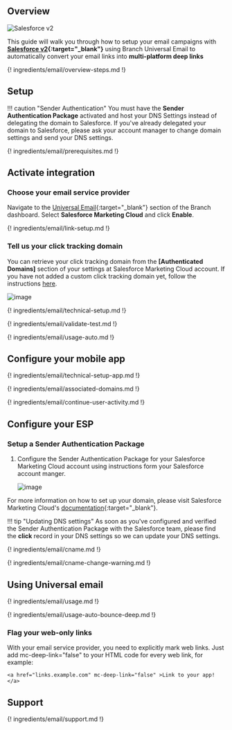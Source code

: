 ## Overview

![Salesforce v2](https://cdn.branch.io/branch-assets/email-providers//salesforce-1555435761516.png)

This guide will walk you through how to setup your email campaigns with **[Salesforce v2](https://www.salesforce.com/products/marketing-cloud/overview/){:target="\_blank"}** using Branch Universal Email to automatically convert your email links into **multi-platform deep links**

{! ingredients/email/overview-steps.md !}

## Setup

!!! caution "Sender Authentication"
    You must have the **Sender Authentication Package** activated and host your DNS Settings instead of delegating the domain to Salesforce.
    If you've already delegated your domain to Salesforce, please ask your account manager to change domain settings and send your DNS settings.

{! ingredients/email/prerequisites.md !}

## Activate integration

### Choose your email service provider

Navigate to the [Universal Email](https://dashboard.branch.io/email){:target="\_blank"} section of the Branch dashboard. Select **Salesforce Marketing Cloud** and click **Enable**.

{! ingredients/email/link-setup.md !}

### Tell us your click tracking domain

You can retrieve your click tracking domain from the **[Authenticated Domains]** section of your settings at Salesforce Marketing Cloud account. If you have not added a custom click tracking domain yet, follow the instructions [here](#setup-a-custom-click-tracking-domain).

![image](/_assets/img/pages/email/salesforce_dns/setup-config.png)

{! ingredients/email/technical-setup.md !}

{! ingredients/email/validate-test.md !}

{! ingredients/email/usage-auto.md !}

## Configure your mobile app

{! ingredients/email/technical-setup-app.md !}

{! ingredients/email/associated-domains.md !}

{! ingredients/email/continue-user-activity.md !}

## Configure your ESP

### Setup a Sender Authentication Package

1. Configure the Sender Authentication Package for your Salesforce Marketing Cloud account using instructions form your Salesforce account manger.

    ![image](/_assets/img/pages/email/salesforce_dns/create-domain.png)

For more information on how to set up your domain, please visit Salesforce Marketing Cloud's [documentation](https://help.salesforce.com/articleView?id=mc_es_subdomain_delegation_guide.htm&type=5){:target="\_blank"}.

!!! tip "Updating DNS settings"
    As soon as you've configured and verified the Sender Authentication Package with the Salesforce team, please find the **click** record in your DNS settings so we can update your DNS settings.

{! ingredients/email/cname.md !}

{! ingredients/email/cname-change-warning.md !}

## Using Universal email

{! ingredients/email/usage.md !}

{! ingredients/email/usage-auto-bounce-deep.md !}

### Flag your web-only links

With your email service provider, you need to explicitly mark web links. Just add mc-deep-link="false" to your HTML code for every web link, for example:

`<a href="links.example.com" mc-deep-link="false" >Link to your app!</a>`

## Support

{! ingredients/email/support.md !}
